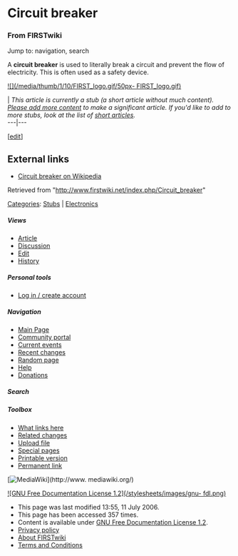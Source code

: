 # Circuit breaker

### From FIRSTwiki

Jump to: navigation, search

A **circuit breaker** is used to literally break a circuit and prevent the
flow of electricity. This is often used as a safety device.

[![](/media/thumb/1/10/FIRST_logo.gif/50px-
FIRST_logo.gif)](/index.php/Image:FIRST_logo.gif "" )

|  _This article is currently a stub (a short article without much content).
[Please add more
content](http://www.firstwiki.net/index.php?title=Circuit_breaker&action=edit
"http://www.firstwiki.net/index.php?title=Circuit_breaker&action=edit" ) to
make a significant article. If you'd like to add to more stubs, look at the
list of [short articles](/index.php/Special:Shortpages "Special:Shortpages"
)._  
---|---  
  
  

[[edit](/index.php?title=Circuit_breaker&action=edit&section=1 "Edit section:
External links" )]

##  External links

  * [Circuit breaker on Wikipedia](http://en.wikipedia.org/wiki/Circuit_breaker "http://en.wikipedia.org/wiki/Circuit_breaker" )

Retrieved from "<http://www.firstwiki.net/index.php/Circuit_breaker>"

[Categories](/index.php?title=Special:Categories&article=Circuit_breaker
"Special:Categories" ): [Stubs](/index.php/Category:Stubs "Category:Stubs" ) |
[Electronics](/index.php/Category:Electronics "Category:Electronics" )

##### Views

  * [Article](/index.php/Circuit_breaker)
  * [Discussion](/index.php?title=Talk:Circuit_breaker&action=edit)
  * [Edit](/index.php?title=Circuit_breaker&action=edit)
  * [History](/index.php?title=Circuit_breaker&action=history)

##### Personal tools

  * [Log in / create account](/index.php?title=Special:Userlogin&returnto=Circuit_breaker)

[](/index.php/Main_Page "Main Page" )

##### Navigation

  * [Main Page](/index.php/Main_Page)
  * [Community portal](/index.php/FIRSTwiki:Community_portal)
  * [Current events](/index.php/Current_events)
  * [Recent changes](/index.php/Special:Recentchanges)
  * [Random page](/index.php/Special:Random)
  * [Help](/index.php/Help:Contents)
  * [Donations](/index.php/FIRSTwiki:Site_support)

##### Search



##### Toolbox

  * [What links here](/index.php/Special:Whatlinkshere/Circuit_breaker)
  * [Related changes](/index.php/Special:Recentchangeslinked/Circuit_breaker)
  * [Upload file](/index.php/Special:Upload)
  * [Special pages](/index.php/Special:Specialpages)
  * [Printable version](/index.php?title=Circuit_breaker&printable=yes)
  * [Permanent link](/index.php?title=Circuit_breaker&oldid=48698)

[![MediaWiki](/skins/common/images/poweredby_mediawiki_88x31.png)](http://www.
mediawiki.org/)

[![GNU Free Documentation License 1.2](/stylesheets/images/gnu-
fdl.png)](http://www.gnu.org/copyleft/fdl.html)

  * This page was last modified 13:55, 11 July 2006.
  * This page has been accessed 357 times.
  * Content is available under [GNU Free Documentation License 1.2](http://www.gnu.org/copyleft/fdl.html "http://www.gnu.org/copyleft/fdl.html" ).
  * [Privacy policy](/index.php/FIRSTwiki:Privacy_policy "FIRSTwiki:Privacy policy" )
  * [About FIRSTwiki](/index.php/FIRSTwiki:About "FIRSTwiki:About" )
  * [Terms and Conditions](/index.php/FIRSTwiki:Terms_and_conditions "FIRSTwiki:Terms and conditions" )

